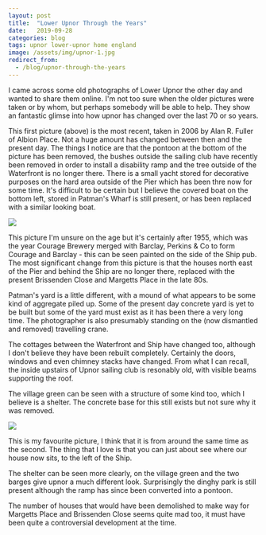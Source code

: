 ```yaml
---
layout: post
title:  "Lower Upnor Through the Years"
date:   2019-09-28
categories: blog
tags: upnor lower-upnor home england
image: /assets/img/upnor-1.jpg
redirect_from:
  - /blog/upnor-through-the-years
---
```


I came across some old photographs of Lower Upnor the other day and wanted to share them online. I'm not too sure when the older pictures were taken or by whom, but perhaps somebody will be able to help. They show an fantastic glimse into how upnor has changed over the last 70 or so years.

This first picture (above) is the most recent, taken in 2006 by Alan R. Fuller of Albion Place. Not a huge amount has changed between then and the present day. The things I notice are that the pontoon at the bottom of the picture has been removed, the bushes outside the sailing club have recently been removed in order to install a disability ramp and the tree outside of the Waterfront is no longer there. There is a small yacht stored for decorative purposes on the hard area outside of the Pier which has been thre now for some time. It's difficult to be certain but I believe the covered boat on the bottom left, stored in Patman's Wharf is still present, or has been replaced with a similar looking boat.

![][upnor-2]

This picture I'm unsure on the age but it's certainly after 1955, which was the year Courage Brewery merged with Barclay, Perkins & Co to form Courage and Barclay - this can be seen painted on the side of the Ship pub. The most significant change from this picture is that the houses north east of the Pier and behind the Ship are no longer there, replaced with the present Brissenden Close and Margetts Place in the late 80s.

Patman's yard is a little different, with a mound of what appears to be some kind of aggregate piled up. Some of the present day concrete yard is yet to be built but some of the yard must exist as it has been there a very long time. The photographer is also presumably standing on the (now dismantled and removed) travelling crane.

The cottages between the Waterfront and Ship have changed too, although I don't believe they have been rebuilt completely. Certainly the doors, windows and even chimney stacks have changed. From what I can recall, the inside upstairs of Upnor sailing club is resonably old, with visible beams supporting the roof.

The village green can be seen with a structure of some kind too, which I believe is a shelter. The concrete base for this still exists but not sure why it was removed.

![][upnor-3]

This is my favourite picture, I think that it is from around the same time as the second. The thing that I love is that you can just about see where our house now sits, to the left of the Ship.

The shelter can be seen more clearly, on the village green and the two barges give upnor a much different look. Surprisingly the dinghy park is still present although the ramp has since been converted into a pontoon.

The number of houses that would have been demolished to make way for Margetts Place and Brissenden Close seems quite mad too, it must have been quite a controversial development at the time.

[upnor-1]: /assets/img/upnor-1.jpg
[upnor-2]: /assets/img/upnor-2.jpg
[upnor-3]: /assets/img/upnor-3.jpg
